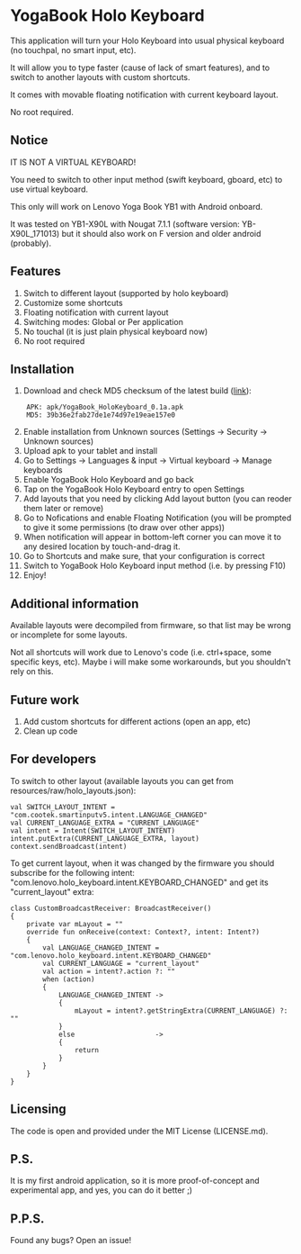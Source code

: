 # YogaBook Holo Keyboard

This application will turn your Holo Keyboard into usual physical keyboard (no touchpal, no smart input, etc).

It will allow you to type faster (cause of lack of smart features), and to switch to another layouts with custom shortcuts.

It comes with movable floating notification with current keyboard layout.

No root required.

## Notice

IT IS NOT A VIRTUAL KEYBOARD!

You need to switch to other input method (swift keyboard, gboard, etc) to use virtual keyboard.

This only will work on Lenovo Yoga Book YB1 with Android onboard.

It was tested on YB1-X90L with Nougat 7.1.1 (software version: YB-X90L_171013) but it should also work on F version and older android (probably).

## Features

1. Switch to different layout (supported by holo keyboard)
2. Customize some shortcuts
3. Floating notification with current layout
4. Switching modes: Global or Per application
5. No touchal (it is just plain physical keyboard now)
6. No root required

## Installation

1. Download and check MD5 checksum of the latest build ([link](https://github.com/alex-justes/YogaBookHoloKeyboard/raw/master/apk/YogaBook_HoloKeyboard_0.1a.apk)):
```
    APK: apk/YogaBook_HoloKeyboard_0.1a.apk 
    MD5: 39b36e2fab27de1e74d97e19eae157e0
```
2. Enable installation from Unknown sources (Settings -> Security -> Unknown sources)
3. Upload apk to your tablet and install 
4. Go to Settings -> Languages & input -> Virtual keyboard -> Manage keyboards 
5. Enable YogaBook Holo Keyboard and go back
6. Tap on the YogaBook Holo Keyboard entry to open Settings
7. Add layouts that you need by clicking Add layout button (you can reoder them later or remove)
8. Go to Nofications and enable Floating Notification (you will be prompted to give it some permissions (to draw over other apps))
9. When notification will appear in bottom-left corner you can move it to any desired location by touch-and-drag it.
10. Go to Shortcuts and make sure, that your configuration is correct
11. Switch to YogaBook Holo Keyboard input method (i.e. by pressing F10)
12. Enjoy!

## Additional information

Available layouts were decompiled from firmware, so that list may be wrong or incomplete for some layouts.

Not all shortcuts will work due to Lenovo's code (i.e. ctrl+space, some specific keys, etc).
Maybe i will make some workarounds, but you shouldn't rely on this.

## Future work

1. Add custom shortcuts for different actions (open an app, etc)
2. Clean up code

## For developers

To switch to other layout (available layouts you can get from resources/raw/holo_layouts.json): 

```
val SWITCH_LAYOUT_INTENT = "com.cootek.smartinputv5.intent.LANGUAGE_CHANGED"
val CURRENT_LANGUAGE_EXTRA = "CURRENT_LANGUAGE"
val intent = Intent(SWITCH_LAYOUT_INTENT)
intent.putExtra(CURRENT_LANGUAGE_EXTRA, layout)
context.sendBroadcast(intent)
```

To get current layout, when it was changed by the firmware you should subscribe for the following intent: "com.lenovo.holo_keyboard.intent.KEYBOARD_CHANGED" and get its "current_layout" extra:

```
class CustomBroadcastReceiver: BroadcastReceiver()
{
    private var mLayout = ""
    override fun onReceive(context: Context?, intent: Intent?)
    {
        val LANGUAGE_CHANGED_INTENT = "com.lenovo.holo_keyboard.intent.KEYBOARD_CHANGED"
        val CURRENT_LANGUAGE = "current_layout"
        val action = intent?.action ?: ""
        when (action)
        {
            LANGUAGE_CHANGED_INTENT ->
            {
                mLayout = intent?.getStringExtra(CURRENT_LANGUAGE) ?: ""
            }
            else                    ->
            {
                return
            }
        }
    }
}
```

## Licensing 

The code is open and provided under the MIT License (LICENSE.md).

## P.S.

It is my first android application, so it is more proof-of-concept and experimental app, and yes, you can do it better ;)

## P.P.S.

Found any bugs? Open an issue!

